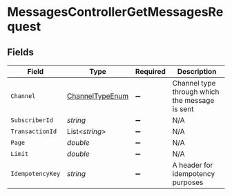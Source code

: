 # MessagesControllerGetMessagesRequest


## Fields

| Field                                                         | Type                                                          | Required                                                      | Description                                                   |
| ------------------------------------------------------------- | ------------------------------------------------------------- | ------------------------------------------------------------- | ------------------------------------------------------------- |
| `Channel`                                                     | [ChannelTypeEnum](../../Models/Components/ChannelTypeEnum.md) | :heavy_minus_sign:                                            | Channel type through which the message is sent                |
| `SubscriberId`                                                | *string*                                                      | :heavy_minus_sign:                                            | N/A                                                           |
| `TransactionId`                                               | List<*string*>                                                | :heavy_minus_sign:                                            | N/A                                                           |
| `Page`                                                        | *double*                                                      | :heavy_minus_sign:                                            | N/A                                                           |
| `Limit`                                                       | *double*                                                      | :heavy_minus_sign:                                            | N/A                                                           |
| `IdempotencyKey`                                              | *string*                                                      | :heavy_minus_sign:                                            | A header for idempotency purposes                             |